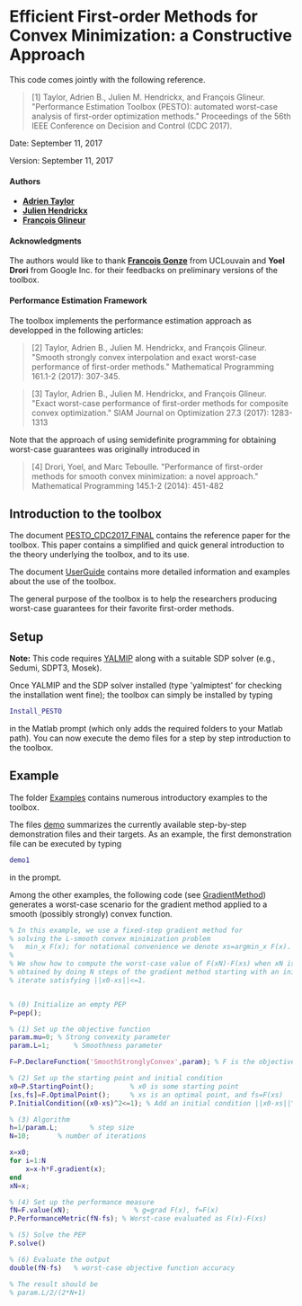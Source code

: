 # Efficient First-order Methods for Convex Minimization: a Constructive Approach

This code comes jointly with the following reference.

> [1] Taylor, Adrien B., Julien M. Hendrickx, and François Glineur. "Performance Estimation Toolbox (PESTO): automated worst-case analysis of first-order optimization methods." Proceedings of the 56th IEEE Conference on Decision and Control (CDC 2017).

Date:    September 11, 2017

Version: September 11, 2017

#### Authors
- [**Adrien Taylor**](http://www.di.ens.fr/~ataylor/)
- [**Julien Hendrickx**](https://perso.uclouvain.be/julien.hendrickx/index.html)
- [**François Glineur**](https://perso.uclouvain.be/francois.glineur/)

#### Acknowledgments

The authors would like to thank [**Francois Gonze**](https://perso.uclouvain.be/francois.gonze/) from UCLouvain and **Yoel Drori** from Google Inc. for their feedbacks on preliminary versions of the toolbox.

#### Performance Estimation Framework

The toolbox implements the performance estimation approach as developped in the following articles:
 > [2] Taylor, Adrien B., Julien M. Hendrickx, and François Glineur. "Smooth strongly convex interpolation and exact worst-case performance of first-order methods." Mathematical Programming 161.1-2 (2017): 307-345.

 > [3] Taylor, Adrien B., Julien M. Hendrickx, and François Glineur. "Exact worst-case performance of first-order methods for composite convex optimization." SIAM Journal on Optimization 27.3 (2017): 1283-1313

Note that the approach of using semidefinite programming for obtaining worst-case guarantees was originally introduced in

 > [4] Drori, Yoel, and Marc Teboulle. "Performance of first-order methods for smooth convex minimization: a novel approach." Mathematical Programming 145.1-2 (2014): 451-482

## Introduction to the toolbox

The document [PESTO_CDC2017_FINAL](PESTO_CDC2017_FINAL.pdf) contains the reference paper for the toolbox.
This paper contains a simplified and quick general introduction to the theory underlying the toolbox, and to its use.

The document [UserGuide](UserGuide.pdf) contains more detailed information and examples about the use of the toolbox.

The general purpose of the toolbox is to help the researchers producing worst-case guarantees for their favorite first-order methods.

## Setup

**Note:** This code requires [YALMIP](https://yalmip.github.io/) along with a suitable SDP solver (e.g., Sedumi, SDPT3, Mosek).

Once YALMIP and the SDP solver installed (type 'yalmiptest' for checking the installation went fine); the toolbox can simply be installed by typing
```Matlab
Install_PESTO
```
in the Matlab prompt (which only adds the required folders to your Matlab path).
You can now execute the demo files for a step by step introduction to the toolbox.


## Example

The folder [Examples](/Examples) contains numerous introductory examples to the toolbox.

The files [demo](demo.m) summarizes the currently available step-by-step demonstration files and their targets. As an example, the first demonstration file can be executed by typing
```Matlab
demo1
```
in the prompt.


Among the other examples, the following code (see [GradientMethod](/Examples/GradientMethod.m)) generates a worst-case scenario for the gradient method applied to a smooth (possibly strongly) convex function.

```Matlab
% In this example, we use a fixed-step gradient method for
% solving the L-smooth convex minimization problem
%   min_x F(x); for notational convenience we denote xs=argmin_x F(x).
%
% We show how to compute the worst-case value of F(xN)-F(xs) when xN is
% obtained by doing N steps of the gradient method starting with an initial
% iterate satisfying ||x0-xs||<=1.


% (0) Initialize an empty PEP
P=pep();

% (1) Set up the objective function
param.mu=0;	% Strong convexity parameter
param.L=1;      % Smoothness parameter

F=P.DeclareFunction('SmoothStronglyConvex',param); % F is the objective function

% (2) Set up the starting point and initial condition
x0=P.StartingPoint();		  % x0 is some starting point
[xs,fs]=F.OptimalPoint(); 	  % xs is an optimal point, and fs=F(xs)
P.InitialCondition((x0-xs)^2<=1); % Add an initial condition ||x0-xs||^2<= 1

% (3) Algorithm
h=1/param.L;		% step size
N=10;		% number of iterations

x=x0;
for i=1:N
    x=x-h*F.gradient(x);
end
xN=x;

% (4) Set up the performance measure
fN=F.value(xN);                % g=grad F(x), f=F(x)
P.PerformanceMetric(fN-fs); % Worst-case evaluated as F(x)-F(xs)

% (5) Solve the PEP
P.solve()

% (6) Evaluate the output
double(fN-fs)   % worst-case objective function accuracy

% The result should be
% param.L/2/(2*N+1)

```



 


